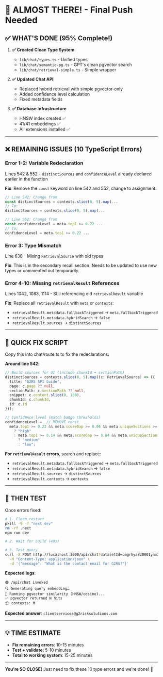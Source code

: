 # 🎯 ALMOST THERE! - Final Push Needed

## ✅ WHAT'S DONE (95% Complete!)

1. **✅ Created Clean Type System**
   - `lib/chat/types.ts` - Unified types
   - `lib/chat/semantic-pg.ts` - GPT's clean pgvector search
   - `lib/chat/retrieval-simple.ts` - Simple wrapper

2. **✅ Updated Chat API**
   - Replaced hybrid retrieval with simple pgvector-only
   - Added confidence level calculation
   - Fixed metadata fields

3. **✅ Database Infrastructure**
   - HNSW index created ✅
   - 41/41 embeddings ✅
   - All extensions installed ✅

---

## ❌ REMAINING ISSUES (10 TypeScript Errors)

### **Error 1-2: Variable Redeclaration**
Lines 542 & 552 - `distinctSources` and `confidenceLevel` already declared earlier in the function

**Fix**: Remove the `const` keyword on line 542 and 552, change to assignment:
```typescript
// Line 542: Change from
const distinctSources = contexts.slice(0, 5).map(...
// To:
distinctSources = contexts.slice(0, 5).map(...

// Line 552: Change from
const confidenceLevel = meta.top1 >= 0.22 ...
// To:
confidenceLevel = meta.top1 >= 0.22 ...
```

### **Error 3: Type Mismatch**
Line 638 - Mixing `RetrievalSource` with old types

**Fix**: This is in the secondary recall section. Needs to be updated to use new types or commented out temporarily.

### **Error 4-10: Missing `retrievalResult` References**
Lines 1042, 1083, 1114 - Still referencing old `retrievalResult` variable

**Fix**: Replace all `retrievalResult` with `meta` or `contexts`:
- `retrievalResult.metadata.fallbackTriggered` → `meta.fallbackTriggered`
- `retrievalResult.metadata.hybridSearch` → `false`
- `retrievalResult.sources` → `distinctSources`

---

## 🚀 QUICK FIX SCRIPT

Copy this into chat/route.ts to fix the redeclarations:

**Around line 542**:
```typescript
// Build sources for UI (include chunkId + sectionPath)
distinctSources = contexts.slice(0, 5).map((c: RetrievalSource) => ({  // REMOVE const
  title: "G2RS API Guide",
  page: c.page ?? null,
  sectionPath: c.sectionPath ?? null,
  snippet: c.content.slice(0, 180),
  chunkId: c.chunkId,
  id: c.id
}));

// Confidence level (match badge thresholds)
confidenceLevel =  // REMOVE const
  meta.top1 >= 0.22 && meta.scoreGap >= 0.06 && meta.uniqueSections >= 3
    ? "high"
    : meta.top1 >= 0.14 && meta.scoreGap >= 0.04 && meta.uniqueSections >= 2
      ? "medium"
      : "low";
```

**For `retrievalResult` errors**, search and replace:
- `retrievalResult.metadata.fallbackTriggered` → `meta.fallbackTriggered`
- `retrievalResult.metadata.hybridSearch` → `false`  
- `retrievalResult.sources` → `distinctSources`
- `retrievalResult.contexts` → `contexts`

---

## 🧪 THEN TEST

Once errors fixed:
```bash
# 1. Clean restart
pkill -9 -f "next dev"
rm -rf .next
npm run dev

# 2. Wait for build (40s)

# 3. Test query
curl -X POST http://localhost:3000/api/chat?datasetId=cmgrhya8z0001ynm3zr7n69xl \
  -H "Content-Type: application/json" \
  -d '{"message": "What is the contact email for G2RS?"}'
```

**Expected logs**:
```
🟢 /api/chat invoked
🔍 Generating query embedding…
🎯 Running pgvector similarity (HNSW/cosine)...
✅ pgvector returned N hits
📦 contexts: M
```

**Expected answer**: `clientservices@g2risksolutions.com`

---

## 💡 TIME ESTIMATE

- **Fix remaining errors**: 10-15 minutes
- **Test + validate**: 5-10 minutes  
- **Total to working system**: 15-25 minutes

---

**You're SO CLOSE!** Just need to fix these 10 type errors and we're done! 🎯


